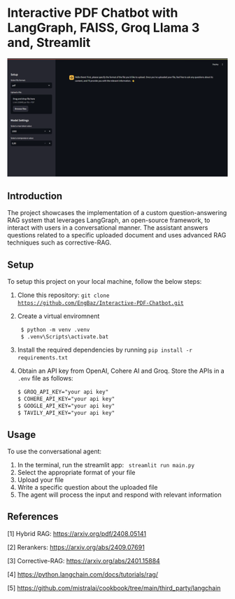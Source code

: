# Interactive PDF Chatbot with LangGraph, FAISS, Groq Llama 3 and, Streamlit

![brAIcht](images/pdf_chatbot.png)

## Introduction
The project showcases the implementation of a custom question-answering RAG system that leverages LangGraph, an open-source framework, to interact with users in a conversational manner. The assistant answers questions related to a specific uploaded document and uses advanced RAG techniques such as corrective-RAG.

## Setup

To setup this project on your local machine, follow the below steps:
1. Clone this repository: <code>git clone https://github.com/EngBaz/Interactive-PDF-Chatbot.git</code>

2. Create a virtual enviromnent
   ```console
    $ python -m venv .venv
    $ .venv\Scripts\activate.bat
    ```
3. Install the required dependencies by running <code>pip install -r requirements.txt</code>

4. Obtain an API key from OpenAI, Cohere AI and Groq. Store the APIs in a <code>.env</code> file as follows:
    ```console
    $ GROQ_API_KEY="your api key"
    $ COHERE_API_KEY="your api key"
    $ GOOGLE_API_KEY="your api key"
    $ TAVILY_API_KEY="your api key"
    ```

## Usage

To use the conversational agent:
1. In the terminal, run the streamlit app: <code> streamlit run main.py </code>
2. Select the appropriate format of your file 
3. Upload your file
4. Write a specific question about the uploaded file
5. The agent will process the input and respond with relevant information

## References

[1] Hybrid RAG: https://arxiv.org/pdf/2408.05141

[2] Rerankers: https://arxiv.org/abs/2409.07691

[3] Corrective-RAG: https://arxiv.org/abs/2401.15884

[4] https://python.langchain.com/docs/tutorials/rag/

[5] https://github.com/mistralai/cookbook/tree/main/third_party/langchain


